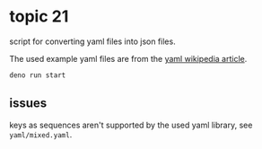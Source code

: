 # topic 21

script for converting yaml files into json files.

The used example yaml files are from the [yaml wikipedia article](https://en.wikipedia.org/wiki/YAML).

```bash
deno run start
```

## issues

keys as sequences aren't supported by the used yaml library, see `yaml/mixed.yaml`.
